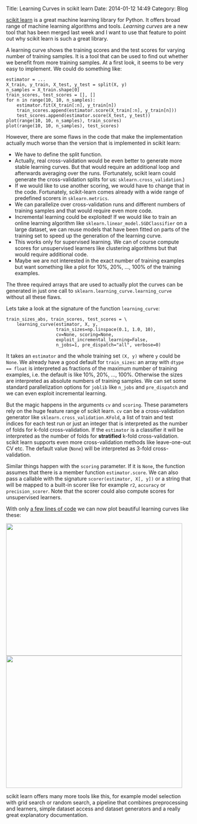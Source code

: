 Title: Learning Curves in scikit learn
Date: 2014-01-12 14:49
Category: Blog

[scikit learn](https://github.com/scikit-learn/scikit-learn) is a great
machine learning library for Python. It offers broad range of machine
learning algorithms and tools. *Learning curves* are a new tool that
has been merged last week and I want to use that feature to point out why
scikit learn is such a great library.

A learning curve shows the training scores and the test scores for varying
number of training samples. It is a tool that can be used to find out
whether we benefit from more training samples. At a first look, it seems to
be very easy to implement. We could do something like:

    estimator = ...
    X_train, y_train, X_test, y_test = split(X, y)
    n_samples = X_train.shape[0]
    train_scores, test_scores = [], []
    for n in range(10, 10, n_samples):
        estimator.fit(X_train[:n], y_train[n])
        train_scores.append(estimator.score(X_train[:n], y_train[n]))
        test_scores.append(estimator.score(X_test, y_test))
    plot(range(10, 10, n_samples), train_scores)
    plot(range(10, 10, n_samples), test_scores)

However, there are some flaws in the code that make the implementation
actually much worse than the version that is implemented in scikit learn:

* We have to define the split function.
* Actually, real cross-validation would be even better to generate more
  stable learning curves. But that would require an additional loop and
  afterwards averaging over the runs. (Fortunately, scikit learn could
  generate the cross-validation splits for us: `sklearn.cross_validation`.)
* If we would like to use another scoring, we would have to change that
  in the code. Fortunately, scikit-learn comes already with a wide range
  of predefined scorers in `sklearn.metrics`.
* We can parallelize over cross-validation runs and different numbers of
  training samples and that would require even more code.
* Incremental learning could be exploited! If we would like to train an
  online learning algorithm like `sklearn.linear_model.SGDClassifier` on
  a large dataset, we can reuse models that have been fitted on parts of
  the training set to speed up the generation of the learning curve.
* This works only for supervised learning. We can of course compute scores
  for unsupervised learners like clustering algorithms but that would require
  additional code.
* Maybe we are not interested in the exact number of training examples
  but want something like a plot for 10%, 20%, ..., 100% of the training
  examples.

The three required arrays that are used to actually plot the curves can be
generated in just one call to `sklearn.learning_curve.learning_curve`
without all these flaws.

Lets take a look at the signature of the function `learning_curve`:

    train_sizes_abs, train_scores, test_scores = \
        learning_curve(estimator, X, y,
                       train_sizes=np.linspace(0.1, 1.0, 10),
                       cv=None, scoring=None,
                       exploit_incremental_learning=False,
                       n_jobs=1, pre_dispatch="all", verbose=0)

It takes an `estimator` and the whole training set `(X, y)` where `y`
could be `None`. We already have a good default for `train_sizes`:
an array with `dtype == float` is interpreted as fractions of the
maximum number of training examples, i.e. the default is like
10%, 20%, ..., 100%. Otherwise the sizes are interpreted as absolute
numbers of training samples. We can set some standard parallelization
options for `joblib` like `n_jobs` and `pre_dispatch` and we can
even exploit incremental learning.

But the magic happens in the arguments `cv` and `scoring`. These
parameters rely on the huge feature range of scikit learn. `cv` can be
a cross-validation generator like `sklearn.cross_validation.KFold`,
a list of train and test indices for each test run or just an integer
that is interpreted as the number of folds for k-fold cross-validation.
If the `estimator` is a classifier it will be interpreted as the number
of folds for **stratified** k-fold cross-validation. scikit learn supports
even more cross-validation methods like leave-one-out CV etc. The default
value (`None`) will be interpreted as 3-fold cross-validation.

Similar things happen with the `scoring` parameter. If it is `None`, the
function assumes that there is a member function `estimator.score`. We can
also pass a callable with the signature `scorer(estimator, X[, y])` or a
string that will be mapped to a built-in scorer like for example `r2`,
`accuracy` or `precision_scorer`. Note that the scorer could also compute
scores for unsupervised learners.

With only
[a few lines of code](https://scikit-learn.org/stable/auto_examples/model_selection/plot_learning_curve.html#sphx-glr-auto-examples-model-selection-plot-learning-curve-py)
we can now plot beautiful learning curves like these:

<img width="480" height="360" src="https://scikit-learn.org/stable/_images/sphx_glr_plot_learning_curve_001.png" />
<img width="480" height="360" src="https://scikit-learn.org/stable/_images/sphx_glr_plot_learning_curve_002.png" />

scikit learn offers many more tools like this, for example model selection
with grid search or random search, a pipeline that combines preprocessing
and learners, simple dataset access and dataset generators and a really
great explanatory documentation.
